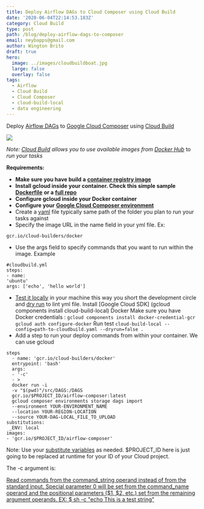 ```yaml
---
title: Deploy Airflow DAGs to Cloud Composer using Cloud Build
date: '2020-06-04T22:14:53.183Z'
category: Cloud Build
type: post
path: /blog/deploy-airflow-dags-to-composer
email: neybapps@gmail.com
author: Wington Brito
draft: true
hero:
  image: ../images/cloudbuildboat.jpg
  large: false
  overlay: false
tags:
  - Airflow
  - Cloud Build
  - Cloud Composer
  - cloud-build-local
  - data engineering
---
```

Deploy [Airflow DAGs](https://airflow.apache.org/docs/stable/concepts.html) to [Google Cloud Composer](https://cloud.google.com/composer) using [Cloud Build](https://cloud.google.com/cloud-build)

![](/images/png.png)

*Note:* *[Cloud Build](https://cloud.google.com/cloud-build)* *allows you to use available images from* *[Docker Hub](https://hub.docker.com/explore/)* to *run your tasks*

**Requirements:**

* **Make sure you have build a** **[container registry image](https://cloud.google.com/cloud-build/docs/building/build-containers)**
* **Install gcloud inside your container. Check this simple sample** **[Dockerfile](https://gist.github.com/neybapps/ddbf4e9c44e69190107717d42ddb508b)** **or a** **[full repo](https://github.com/GoogleCloudPlatform/cloud-sdk-docker/blob/master/Dockerfile)**
* **Configure gcloud inside your Docker container**
* **Configure your** **[Google Cloud Composer environment](https://cloud.google.com/composer/docs/how-to/managing/creating)**
* Create a [yaml](https://yaml.org/) file typically same path of the folder you plan to run your tasks against
* Specify the image URL in the name field in your yml file. Ex: 

`gcr.io/cloud-builders/docker`

* Use the args field to specify commands that you want to run within the image. Example

```
#cloudbuild.yml
steps:
- name:
'ubuntu'
args: ['echo', 'hello world']
```

* [Test it locally](https://cloud.google.com/cloud-build/docs/build-debug-locally) in your machine this way you short the development circle and [dry run](https://cloud.google.com/cloud-build/docs/build-debug-locally#verify_the_build_with_a_dry_run) to lint yml file. Install  \[Google Cloud SDK] (gcloud components install cloud-build-local) Docker
  Make sure you have Docker credentials :
  `gcloud components install docker-credential-gcr` `gcloud auth configure-docker` Run test
  `cloud-build-local --config=path-to-cloudbuild.yaml --dryrun=false .`
* Add a step to run your deploy commands from within your container. We can use gcloud

```steps:
steps
  - name: 'gcr.io/cloud-builders/docker'
  entrypoint: 'bash'
  args:
  - '-c'
  - >
  docker run -i
  -v "$(pwd)"/src/DAGS:/DAGS
  gcr.io/$PROJECT_ID/airflow-composer:latest
  gcloud composer environments storage dags import
  --environment YOUR-ENVIRONMENT_NAME
  --location YOUR-REGION-LOCATION
  --source YOUR-DAG-LOCAL_FILE_TO_UPLOAD
substitutions:
 _ENV: local
images:
- 'gcr.io/$PROJECT_ID/airflow-composer'
```

Note: Use your [substitute variables](https://cloud.google.com/cloud-build/docs/configuring-builds/substitute-variable-values#using_default_substitutions) as needed. $PROJECT_ID here is just going to be replaced at runtime for your ID of your Cloud project.

The -c argument is:

[Read commands from the command_string operand instead of from the standard input. Special parameter 0 will be set from the command_name operand and the positional parameters ($1, $2, etc.) set from the remaining argument operands. EX: $ sh -c "echo This is a test string"](https://askubuntu.com/questions/831847/what-is-the-sh-c-command)